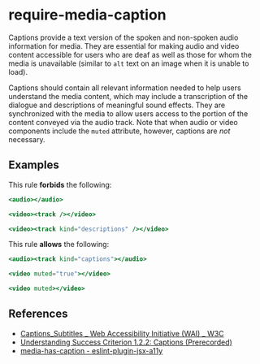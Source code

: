 # require-media-caption

Captions provide a text version of the spoken and non-spoken audio information for media. They are essential for making audio and video content accessible for users who are deaf as well as those for whom the media is unavailable (similar to `alt` text on an image when it is unable to load).

Captions should contain all relevant information needed to help users understand the media content, which may include a transcription of the dialogue and descriptions of meaningful sound effects. They are synchronized with the media to allow users access to the portion of the content conveyed via the audio track. Note that when audio or video components include the `muted` attribute, however, captions are *not* necessary.

## Examples

This rule **forbids** the following:

```hbs
<audio></audio>
```

```hbs
<video><track /></video>
```

```hbs
<video><track kind="descriptions" /></video>
```

This rule **allows** the following:

```hbs
<audio><track kind="captions"></audio>
```

```hbs
<video muted="true"></video>
```

```hbs
<video muted></video>
```

## References

- [Captions_Subtitles _ Web Accessibility Initiative (WAI) _ W3C](https://www.w3.org/WAI/media/av/captions/)
- [Understanding Success Criterion 1.2.2: Captions (Prerecorded)](https://www.w3.org/WAI/WCAG21/Understanding/captions-prerecorded.html)
- [media-has-caption - eslint-plugin-jsx-a11y](https://github.com/jsx-eslint/eslint-plugin-jsx-a11y/blob/main/docs/rules/media-has-caption.md)
